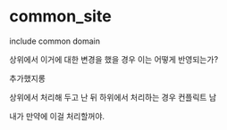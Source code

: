 # common_site
include common domain


상위에서 이거에 대한 변경을 했을 경우 이는 어떻게 반영되는가? 

추가했지롱


상위에서 처리해 두고 난 뒤 하위에서 처리하는 경우 컨플릭트 남


내가 만약에 이걸 처리할꺼야. 